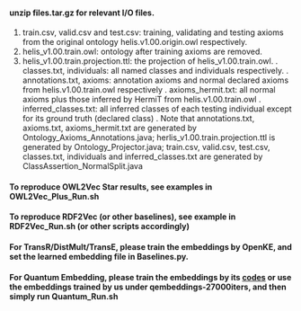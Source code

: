 #### unzip files.tar.gz for relevant I/O files.

  1. train.csv, valid.csv and test.csv: training, validating and testing axioms from the original ontology helis.v1.00.origin.owl respectively.
  2. helis_v1.00.train.owl: ontology after training axioms are removed.
  3. helis_v1.00.train.projection.ttl: the projection of helis_v1.00.train.owl.
  . classes.txt, individuals: all named classes and individuals respectively.
  . annotations.txt, axioms: annotation axioms and normal declared axioms from helis.v1.00.train.owl respectively
  . axioms_hermit.txt: all normal axioms plus those inferred by HermiT from helis.v1.00.train.owl
  . inferred_classes.txt: all inferred classes of each testing individual except for its ground truth (declared class)
  . Note that annotations.txt, axioms.txt, axioms_hermit.txt are generated by Ontology_Axioms_Annotations.java; herlis_v1.00.train.projection.ttl is generated by Ontology_Projector.java; train.csv, valid.csv, test.csv, classes.txt, individuals and inferred_classes.txt are generated by ClassAssertion_NormalSplit.java

#### To reproduce OWL2Vec Star results, see examples in OWL2Vec_Plus_Run.sh

#### To reproduce RDF2Vec (or other baselines), see example in RDF2Vec_Run.sh (or other scripts accordingly)

#### For TransR/DistMult/TransE, please train the embeddings by OpenKE, and set the learned embedding file in Baselines.py. 

#### For Quantum Embedding, please train the embeddings by its [codes](https://github.com/IBM/e2r/tree/master/neurips2019) or use the embeddings trained by us under qembeddings-27000iters, and then simply run Quantum_Run.sh
